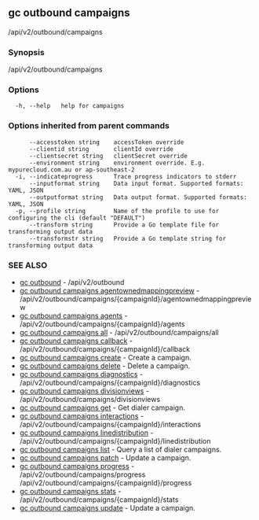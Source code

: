 ## gc outbound campaigns

/api/v2/outbound/campaigns

### Synopsis

/api/v2/outbound/campaigns

### Options

```
  -h, --help   help for campaigns
```

### Options inherited from parent commands

```
      --accesstoken string    accessToken override
      --clientid string       clientId override
      --clientsecret string   clientSecret override
      --environment string    environment override. E.g. mypurecloud.com.au or ap-southeast-2
  -i, --indicateprogress      Trace progress indicators to stderr
      --inputformat string    Data input format. Supported formats: YAML, JSON
      --outputformat string   Data output format. Supported formats: YAML, JSON
  -p, --profile string        Name of the profile to use for configuring the cli (default "DEFAULT")
      --transform string      Provide a Go template file for transforming output data
      --transformstr string   Provide a Go template string for transforming output data
```

### SEE ALSO

* [gc outbound](gc_outbound.html)	 - /api/v2/outbound
* [gc outbound campaigns agentownedmappingpreview](gc_outbound_campaigns_agentownedmappingpreview.html)	 - /api/v2/outbound/campaigns/{campaignId}/agentownedmappingpreview
* [gc outbound campaigns agents](gc_outbound_campaigns_agents.html)	 - /api/v2/outbound/campaigns/{campaignId}/agents
* [gc outbound campaigns all](gc_outbound_campaigns_all.html)	 - /api/v2/outbound/campaigns/all
* [gc outbound campaigns callback](gc_outbound_campaigns_callback.html)	 - /api/v2/outbound/campaigns/{campaignId}/callback
* [gc outbound campaigns create](gc_outbound_campaigns_create.html)	 - Create a campaign.
* [gc outbound campaigns delete](gc_outbound_campaigns_delete.html)	 - Delete a campaign.
* [gc outbound campaigns diagnostics](gc_outbound_campaigns_diagnostics.html)	 - /api/v2/outbound/campaigns/{campaignId}/diagnostics
* [gc outbound campaigns divisionviews](gc_outbound_campaigns_divisionviews.html)	 - /api/v2/outbound/campaigns/divisionviews
* [gc outbound campaigns get](gc_outbound_campaigns_get.html)	 - Get dialer campaign.
* [gc outbound campaigns interactions](gc_outbound_campaigns_interactions.html)	 - /api/v2/outbound/campaigns/{campaignId}/interactions
* [gc outbound campaigns linedistribution](gc_outbound_campaigns_linedistribution.html)	 - /api/v2/outbound/campaigns/{campaignId}/linedistribution
* [gc outbound campaigns list](gc_outbound_campaigns_list.html)	 - Query a list of dialer campaigns.
* [gc outbound campaigns patch](gc_outbound_campaigns_patch.html)	 - Update a campaign.
* [gc outbound campaigns progress](gc_outbound_campaigns_progress.html)	 - /api/v2/outbound/campaigns/progress /api/v2/outbound/campaigns/{campaignId}/progress
* [gc outbound campaigns stats](gc_outbound_campaigns_stats.html)	 - /api/v2/outbound/campaigns/{campaignId}/stats
* [gc outbound campaigns update](gc_outbound_campaigns_update.html)	 - Update a campaign.


